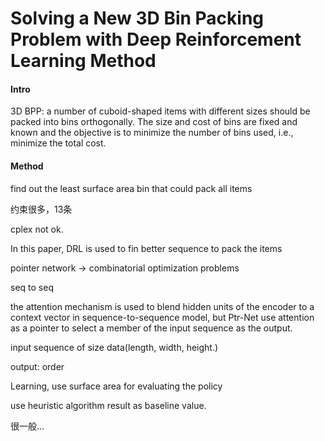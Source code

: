 # Solving a New 3D Bin Packing Problem with Deep Reinforcement Learning Method

#### Intro

3D BPP: a number of cuboid-shaped items with different sizes should be packed into bins orthogonally. The size and cost of bins are fixed and known and the objective is to minimize the number of bins used, i.e., minimize the total cost.

#### Method

 find out the least surface area bin that could pack all items

约束很多，13条

cplex not ok.

In this paper, DRL is used to fin better sequence to pack the items

pointer network -> combinatorial optimization problems

seq to seq

the attention mechanism is used to blend hidden units of the encoder to a context vector in sequence-to-sequence model, but Ptr-Net use attention as a pointer to select a member of the input sequence as the output.

input sequence of size data(length, width, height.) 

output: order

Learning, use surface area for evaluating the policy 

use heuristic algorithm result as baseline value. 

很一般...